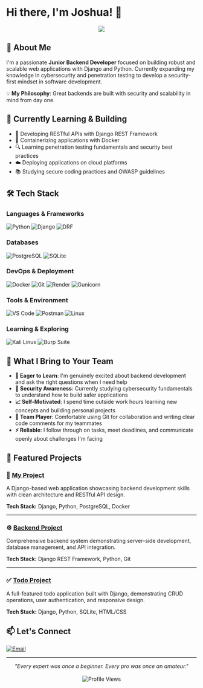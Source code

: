 # Hi there, I'm Joshua! 👋

<div align="center">
  <img src="https://readme-typing-svg.herokuapp.com/?lines=Junior+Backend+Developer;Django+%26+Python+Enthusiast;Learning+Cybersecurity;Building+Scalable+Applications&font=Fira%20Code&center=true&width=440&height=45&color=2F81F7&vCenter=true&size=22">
</div>

## 🚀 About Me

I'm a passionate **Junior Backend Developer** focused on building robust and scalable web applications with Django and Python. Currently expanding my knowledge in cybersecurity and penetration testing to develop a security-first mindset in software development.

💡 **My Philosophy**: Great backends are built with security and scalability in mind from day one.

## 🎯 Currently Learning & Building

- 🔧 Developing RESTful APIs with Django REST Framework
- 🐳 Containerizing applications with Docker
- 🔍 Learning penetration testing fundamentals and security best practices
- ☁️ Deploying applications on cloud platforms
- 📚 Studying secure coding practices and OWASP guidelines

## 🛠️ Tech Stack

### **Languages & Frameworks**
![Python](https://img.shields.io/badge/python-3670A0?style=for-the-badge&logo=python&logoColor=ffdd54)
![Django](https://img.shields.io/badge/django-%23092E20.svg?style=for-the-badge&logo=django&logoColor=white)
![DRF](https://img.shields.io/badge/DJANGO-REST-ff1709?style=for-the-badge&logo=django&logoColor=white&color=ff1709&labelColor=gray)

### **Databases**
![PostgreSQL](https://img.shields.io/badge/postgres-%23316192.svg?style=for-the-badge&logo=postgresql&logoColor=white)
![SQLite](https://img.shields.io/badge/sqlite-%2307405e.svg?style=for-the-badge&logo=sqlite&logoColor=white)

### **DevOps & Deployment**
![Docker](https://img.shields.io/badge/docker-%230db7ed.svg?style=for-the-badge&logo=docker&logoColor=white)
![Git](https://img.shields.io/badge/git-%23F05033.svg?style=for-the-badge&logo=git&logoColor=white)
![Render](https://img.shields.io/badge/Render-%46E3B7.svg?style=for-the-badge&logo=render&logoColor=white)
![Gunicorn](https://img.shields.io/badge/gunicorn-%298729.svg?style=for-the-badge&logo=gunicorn&logoColor=white)

### **Tools & Environment**
![VS Code](https://img.shields.io/badge/Visual%20Studio%20Code-0078d7.svg?style=for-the-badge&logo=visual-studio-code&logoColor=white)
![Postman](https://img.shields.io/badge/Postman-FF6C37?style=for-the-badge&logo=postman&logoColor=white)
![Linux](https://img.shields.io/badge/Linux-FCC624?style=for-the-badge&logo=linux&logoColor=black)

### **Learning & Exploring**
![Kali Linux](https://img.shields.io/badge/Kali%20Linux-557C94?style=for-the-badge&logo=kalilinux&logoColor=white)
![Burp Suite](https://img.shields.io/badge/Burp%20Suite-FF6633?style=for-the-badge&logo=burpsuite&logoColor=white)


## 💼 What I Bring to Your Team

- **🎯 Eager to Learn**: I'm genuinely excited about backend development and ask the right questions when I need help
- **🔐 Security Awareness**: Currently studying cybersecurity fundamentals to understand how to build safer applications
- **📈 Self-Motivated**: I spend time outside work hours learning new concepts and building personal projects
- **🤝 Team Player**: Comfortable using Git for collaboration and writing clear code comments for my teammates
- **⚡ Reliable**: I follow through on tasks, meet deadlines, and communicate openly about challenges I'm facing

## 🚀 Featured Projects

### 🔧 [My Project](https://github.com/abionajoshua1/my_project)
A Django-based web application showcasing backend development skills with clean architecture and RESTful API design.

**Tech Stack:** Django, Python, PostgreSQL, Docker

---

### ⚙️ [Backend Project](https://github.com/abionajoshua1/BACKEND)
Comprehensive backend system demonstrating server-side development, database management, and API integration.

**Tech Stack:** Django REST Framework, Python, Git

---

### ✅ [Todo Project](https://github.com/abionajoshua1/todo_project)
A full-featured todo application built with Django, demonstrating CRUD operations, user authentication, and responsive design.

**Tech Stack:** Django, Python, SQLite, HTML/CSS

## 📫 Let's Connect

[![Email](https://img.shields.io/badge/Email-D14836?style=for-the-badge&logo=gmail&logoColor=white)](mailto:joshabiona1@gmail.com)

---

<div align="center">
  <i>"Every expert was once a beginner. Every pro was once an amateur."</i>
  <br><br>
  <img src="https://komarev.com/ghpvc/?username=abionajoshua1&color=blueviolet&style=for-the-badge" alt="Profile Views" />
</div>

